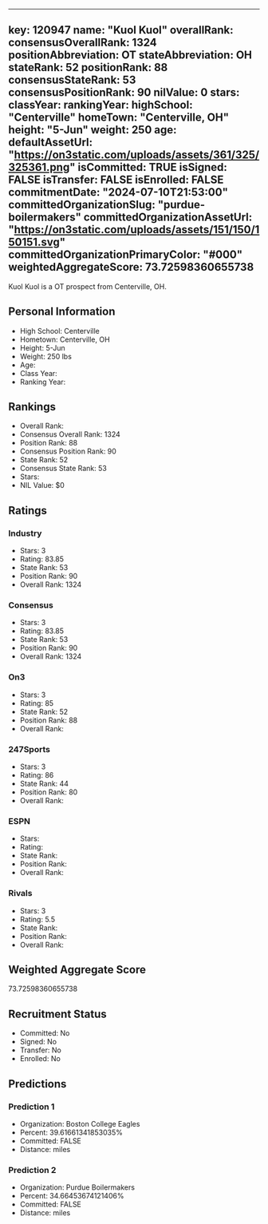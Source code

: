 ---
  key: 120947
  name: "Kuol Kuol"
  overallRank: 
  consensusOverallRank: 1324
  positionAbbreviation: OT
  stateAbbreviation: OH
  stateRank: 52
  positionRank: 88
  consensusStateRank: 53
  consensusPositionRank: 90
  nilValue: 0
  stars: 
  classYear: 
  rankingYear: 
  highSchool: "Centerville"
  homeTown: "Centerville, OH"
  height: "5-Jun"
  weight: 250
  age: 
  defaultAssetUrl: "https://on3static.com/uploads/assets/361/325/325361.png"
  isCommitted: TRUE
  isSigned: FALSE
  isTransfer: FALSE
  isEnrolled: FALSE
  commitmentDate: "2024-07-10T21:53:00"
  committedOrganizationSlug: "purdue-boilermakers"
  committedOrganizationAssetUrl: "https://on3static.com/uploads/assets/151/150/150151.svg"
  committedOrganizationPrimaryColor: "#000"
  weightedAggregateScore: 73.72598360655738
  ---
  
  Kuol Kuol is a OT prospect from Centerville, OH.
  
  ## Personal Information
  - High School: Centerville
  - Hometown: Centerville, OH
  - Height: 5-Jun
  - Weight: 250 lbs
  - Age: 
  - Class Year: 
  - Ranking Year: 
  
  ## Rankings
  - Overall Rank: 
  - Consensus Overall Rank: 1324
  - Position Rank: 88
  - Consensus Position Rank: 90
  - State Rank: 52
  - Consensus State Rank: 53
  - Stars: 
  - NIL Value: $0
  
  ## Ratings
  
  ### Industry
  - Stars: 3
  - Rating: 83.85
  - State Rank: 53
  - Position Rank: 90
  - Overall Rank: 1324
  
  ### Consensus
  - Stars: 3
  - Rating: 83.85
  - State Rank: 53
  - Position Rank: 90
  - Overall Rank: 1324
  
  ### On3
  - Stars: 3
  - Rating: 85
  - State Rank: 52
  - Position Rank: 88
  - Overall Rank: 
  
  ### 247Sports
  - Stars: 3
  - Rating: 86
  - State Rank: 44
  - Position Rank: 80
  - Overall Rank: 
  
  ### ESPN
  - Stars: 
  - Rating: 
  - State Rank: 
  - Position Rank: 
  - Overall Rank: 
  
  ### Rivals
  - Stars: 3
  - Rating: 5.5
  - State Rank: 
  - Position Rank: 
  - Overall Rank: 
  
  ## Weighted Aggregate Score
  73.72598360655738
  
  ## Recruitment Status
  - Committed: No
  - Signed: No
  - Transfer: No
  - Enrolled: No
  
  
  
  ## Predictions
  
  ### Prediction 1
  - Organization: Boston College Eagles
  - Percent: 39.61661341853035%
  - Committed: FALSE
  - Distance:  miles
  
  ### Prediction 2
  - Organization: Purdue Boilermakers
  - Percent: 34.66453674121406%
  - Committed: FALSE
  - Distance:  miles
  